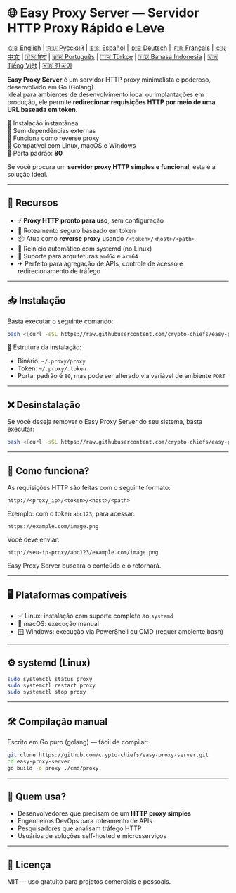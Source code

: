 
# 🌐 Easy Proxy Server — Servidor HTTP Proxy Rápido e Leve

[🇬🇧 English](/README.md) | [🇷🇺 Русский](/doc/README.ru.md) | [🇪🇸 Español](/doc/README.es.md) | [🇩🇪 Deutsch](/doc/README.de.md) | [🇫🇷 Français](/doc/README.fr.md) | [🇨🇳 中文](/doc/README.zh.md) | [🇮🇳 हिंदी](/doc/README.hi.md) | [🇧🇷 Português](/doc/README.pt.md) | [🇹🇷 Türkçe](/doc/README.tr.md) | [🇮🇩 Bahasa Indonesia](/doc/README.id.md) | [🇻🇳 Tiếng Việt](/doc/README.vi.md) | [🇰🇷 한국어](/doc/README.ko.md)

**Easy Proxy Server** é um servidor HTTP proxy minimalista e poderoso, desenvolvido em Go (Golang).  
Ideal para ambientes de desenvolvimento local ou implantações em produção, ele permite **redirecionar requisições HTTP por meio de uma URL baseada em token**.

🔹 Instalação instantânea  
🔹 Sem dependências externas  
🔹 Funciona como reverse proxy  
🔹 Compatível com Linux, macOS e Windows  
🔹 Porta padrão: **80**

Se você procura um **servidor proxy HTTP simples e funcional**, esta é a solução ideal.

---

## 🚀 Recursos

- ⚡ **Proxy HTTP pronto para uso**, sem configuração
- 🔐 Roteamento seguro baseado em token
- 📦 Atua como **reverse proxy** usando `/<token>/<host>/<path>`
- 🔄 Reinício automático com systemd (no Linux)
- 🧊 Suporte para arquiteturas `amd64` e `arm64`
- ✈ Perfeito para agregação de APIs, controle de acesso e redirecionamento de tráfego

---

## 📥 Instalação

Basta executar o seguinte comando:

```bash
bash <(curl -sSL https://raw.githubusercontent.com/crypto-chiefs/easy-proxy-server/master/scripts/build.sh)
```

📂 Estrutura da instalação:
- Binário: `~/.proxy/proxy`
- Token: `~/.proxy/.token`
- Porta: padrão é `80`, mas pode ser alterado via variável de ambiente `PORT`

---

## ❌ Desinstalação

Se você deseja remover o Easy Proxy Server do seu sistema, basta executar:

```bash
bash <(curl -sSL https://raw.githubusercontent.com/crypto-chiefs/easy-proxy-server/master/scripts/uninstall.sh)
```

---

## 🧪 Como funciona?

As requisições HTTP são feitas com o seguinte formato:

```
http://<proxy_ip>/<token>/<host>/<path>
```

Exemplo: com o token `abc123`, para acessar:

```
https://example.com/image.png
```

Você deve enviar:

```
http://seu-ip-proxy/abc123/example.com/image.png
```

Easy Proxy Server buscará o conteúdo e o retornará.

---

## 🖥 Plataformas compatíveis

- ✅ Linux: instalação com suporte completo ao `systemd`
- 🍎 macOS: execução manual
- 🪟 Windows: execução via PowerShell ou CMD (requer ambiente bash)

---

## ⚙️ systemd (Linux)

```bash
sudo systemctl status proxy
sudo systemctl restart proxy
sudo systemctl stop proxy
```

---

## 🛠 Compilação manual

Escrito em Go puro (golang) — fácil de compilar:

```bash
git clone https://github.com/crypto-chiefs/easy-proxy-server.git
cd easy-proxy-server
go build -o proxy ./cmd/proxy
```

---

## 💬 Quem usa?

- Desenvolvedores que precisam de um **HTTP proxy simples**
- Engenheiros DevOps para roteamento de APIs
- Pesquisadores que analisam tráfego HTTP
- Usuários de soluções self-hosted e microsserviços

---

## 📄 Licença

MIT — uso gratuito para projetos comerciais e pessoais.
